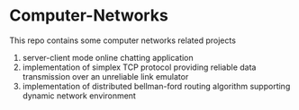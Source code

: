 Computer-Networks
=================

This repo contains some computer networks related projects

1. server-client mode online chatting application
2. implementation of simplex TCP protocol providing reliable data transmission over an unreliable link emulator
3. implementation of distributed bellman-ford routing algorithm supporting dynamic network environment
